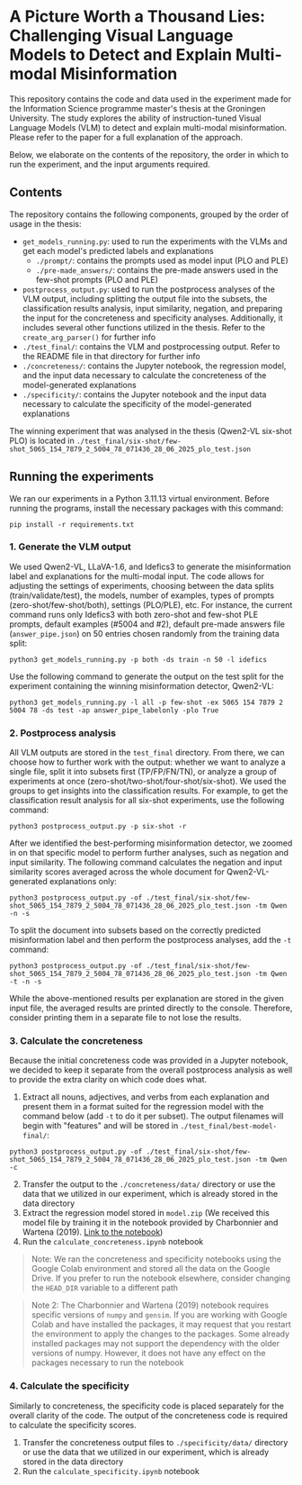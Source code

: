 # A Picture Worth a Thousand Lies: Challenging Visual Language Models to Detect and Explain Multi-modal Misinformation

This repository contains the code and data used in the experiment made for the Information Science programme master's thesis at the Groningen University. The study explores the ability of instruction-tuned Visual Language Models (VLM) to detect and explain multi-modal misinformation. Please refer to the paper for a full explanation of the approach.

Below, we elaborate on the contents of the repository, the order in which to run the experiment, and the input arguments required. 

## Contents

The repository contains the following components, grouped by the order of usage in the thesis:
- `get_models_running.py`: used to run the experiments with the VLMs and get each model's predicted labels and explanations
  - `./prompt/`: contains the prompts used as model input (PLO and PLE)
  - `./pre-made_answers/`: contains the pre-made answers used in the few-shot prompts (PLO and PLE)
- `postprocess_output.py`: used to run the postprocess analyses of the VLM output, including splitting the output file into the subsets, the classification results analysis, input similarity, negation, and preparing the input for the concreteness and specificity analyses. Additionally, it includes several other functions utilized in the thesis. Refer to the `create_arg_parser()` for further info
- `./test_final/`: contains the VLM and postprocessing output. Refer to the README file in that directory for further info
- `./concreteness/`: contains the Jupyter notebook, the regression model, and the input data necessary to calculate the concreteness of the model-generated explanations
- `./specificity/`: contains the Jupyter notebook and the input data necessary to calculate the specificity of the model-generated explanations

The winning experiment that was analysed in the thesis (Qwen2-VL six-shot PLO) is located in `./test_final/six-shot/few-shot_5065_154_7879_2_5004_78_071436_28_06_2025_plo_test.json`

## Running the experiments

We ran our experiments in a Python 3.11.13 virtual environment. Before running the programs, install the necessary packages with this command:

```
pip install -r requirements.txt
```
### 1. Generate the VLM output

We used Qwen2-VL, LLaVA-1.6, and Idefics3 to generate the misinformation label and explanations for the multi-modal input. The code allows for adjusting the settings of experiments, choosing between the data splits (train/validate/test), the models, number of examples, types of prompts (zero-shot/few-shot/both), settings (PLO/PLE), etc. For instance, the current command runs only Idefics3 with both zero-shot and few-shot PLE prompts, default examples (#5004 and #2), default pre-made answers file (`answer_pipe.json`) on 50 entries chosen randomly from the training data split:

```
python3 get_models_running.py -p both -ds train -n 50 -l idefics
```
Use the following command to generate the output on the test split for the experiment containing the winning misinformation detector, Qwen2-VL: 

```
python3 get_models_running.py -l all -p few-shot -ex 5065 154 7879 2 5004 78 -ds test -ap answer_pipe_labelonly -plo True
```
### 2. Postprocess analysis

All VLM outputs are stored in the `test_final` directory. From there, we can choose how to further work with the output: whether we want to analyze a single file, split it into subsets first (TP/FP/FN/TN), or analyze a group of experiments at once (zero-shot/two-shot/four-shot/six-shot). We used the groups to get insights into the classification results. For example, to get the classification result analysis for all six-shot experiments, use the following command:

```
python3 postprocess_output.py -p six-shot -r
```
After we identified the best-performing misinformation detector, we zoomed in on that specific model to perform further analyses, such as negation and input similarity. The following command calculates the negation and input similarity scores averaged across the whole document for Qwen2-VL-generated explanations only: 
```
python3 postprocess_output.py -of ./test_final/six-shot/few-shot_5065_154_7879_2_5004_78_071436_28_06_2025_plo_test.json -tm Qwen -n -s
```
To split the document into subsets based on the correctly predicted misinformation label and then perform the postprocess analyses, add the `-t` command: 
```
python3 postprocess_output.py -of ./test_final/six-shot/few-shot_5065_154_7879_2_5004_78_071436_28_06_2025_plo_test.json -tm Qwen -t -n -s
```
While the above-mentioned results per explanation are stored in the given input file, the averaged results are printed directly to the console. Therefore, consider printing them in a separate file to not lose the results. 

### 3. Calculate the concreteness
Because the initial concreteness code was provided in a Jupyter notebook, we decided to keep it separate from the overall postprocess analysis as well to provide the extra clarity on which code does what. 
1. Extract all nouns, adjectives, and verbs from each explanation and present them in a format suited for the regression model with the command below (add `-t` to do it per subset). The output filenames will begin with "features" and will be stored in `./test_final/best-model-final/`:
```
python3 postprocess_output.py -of ./test_final/six-shot/few-shot_5065_154_7879_2_5004_78_071436_28_06_2025_plo_test.json -tm Qwen -c
```
2. Transfer the output to the `./concreteness/data/` directory or use the data that we utilized in our experiment, which is already stored in the data directory
3. Extract the regression model stored in `model.zip` (We received this model file by training it in the notebook provided by Charbonnier and Wartena (2019). [Link to the notebook](https://colab.research.google.com/drive/14341vvHfrEX1W-JTUlUKKNatfkI8aH_W?usp=sharing))
4. Run the `calculate_concreteness.ipynb` notebook
> Note: We ran the concreteness and specificity notebooks using the Google Colab environment and stored all the data on the Google Drive. If you prefer to run the notebook elsewhere, consider changing the `HEAD_DIR` variable to a different path

> Note 2: The Charbonnier and Wartena (2019) notebook requires specific versions of `numpy` and `gensim`. If you are working with Google Colab and have installed the packages, it may request that you restart the environment to apply the changes to the packages. Some already installed packages may not support the dependency with the older versions of numpy. However, it does not have any effect on the packages necessary to run the notebook

### 4. Calculate the specificity
Similarly to concreteness, the specificity code is placed separately for the overall clarity of the code. The output of the concreteness code is required to calculate the specificity scores. 
1. Transfer the concreteness output files to `./specificity/data/` directory or use the data that we utilized in our experiment, which is already stored in the data directory
2. Run the `calculate_specificity.ipynb` notebook

